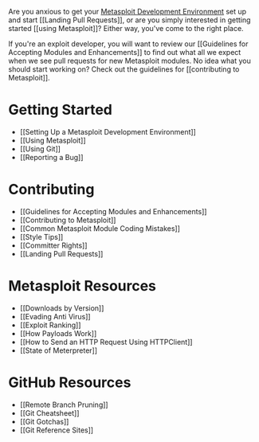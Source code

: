 Are you anxious to get your [Metasploit Development Environment](https://github.com/rapid7/metasploit-framework/wiki/Setting-Up-a-Metasploit-Development-Environment) set up and start [[Landing Pull Requests]], or are you simply interested in getting started [[using Metasploit]]? Either way, you've come to the right place.

If you're an exploit developer, you will want to review our [[Guidelines for Accepting Modules and Enhancements]] to find out what all we expect when we see pull requests for new Metasploit modules. No idea what you should start working on? Check out the guidelines for [[contributing to Metasploit]].

# Getting Started #

- [[Setting Up a Metasploit Development Environment]] 
- [[Using Metasploit]]
- [[Using Git]]
- [[Reporting a Bug]]

# Contributing #

- [[Guidelines for Accepting Modules and Enhancements]]
- [[Contributing to Metasploit]]
- [[Common Metasploit Module Coding Mistakes]]
- [[Style Tips]]
- [[Committer Rights]]
- [[Landing Pull Requests]]

# Metasploit Resources #

- [[Downloads by Version]]
- [[Evading Anti Virus]]
- [[Exploit Ranking]]
- [[How Payloads Work]]
- [[How to Send an HTTP Request Using HTTPClient]]
- [[State of Meterpreter]]

# GitHub Resources #

- [[Remote Branch Pruning]]
- [[Git Cheatsheet]]
- [[Git Gotchas]]
- [[Git Reference Sites]]




